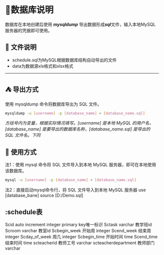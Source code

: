 # :bookmark_tabs:数据库说明

数据库在本地创建后使用 ***mysqldump*** 导出数据形成***sql***文件，输入本地MySQL服务器的凭据即可使用。

## :file_folder: 文件说明

- schedule.sql为MySQL根据数据库结构自动导出的文件
- data为数据源xls格式和xlsx格式

---
##  :tent: 导出方式

使用 mysqldump 命令将数据库导出为 SQL 文件。
```bash
mysqldump -u [username] -p [database_name] > [database_name.sql]
```

*方括号内为变量，根据实际情况填写。[username] 是本地 MySQL 的用户名，[database_name] 是要导出的数据库名称，[database_name.sql] 是导出的 SQL 文件名。下同*
## :sparkler: 使用方式
法1：使用 mysql 命令将 SQL 文件导入到本地 MySQL 服务器，即可在本地使用该数据库。
```bash
mysql -u [username] -p [database_name] < [database_name.sql]
```
法2：直接启动mysql命令行，将 SQL 文件导入到本地 MySQL 服务器
use [database_bane]
source [D:/Demo.sql]

## :schedule表
Scid auto increment integer primary key唯一标识
Sctask varchar 教学班id
Scroom varchar 教室id
Scbegin_week 开始周 integer
Scend_week 结束周 integer
Scday_of_week 周几 integer
Scbegin_time 开始时间 time
Scend_time 结束时间 time
scteacherid 教师工号 varchar
scteacherdepartment 教师部门 varchar

